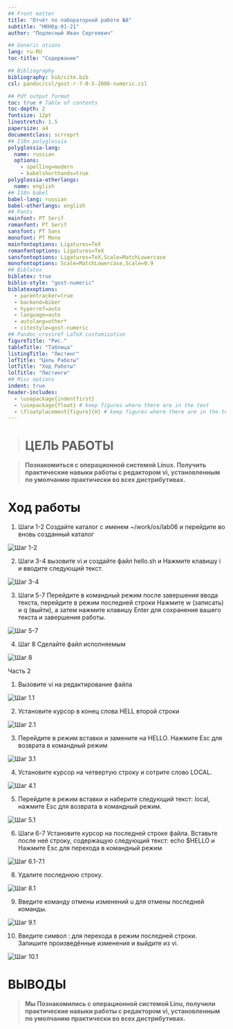 ```yaml
---
## Front matter
title: "Отчёт по лабораторной работе №8"
subtitle: "НКНбд-01-21"
author: "Подлесный Иван Сергеевич"

## Generic otions
lang: ru-RU
toc-title: "Содержание"

## Bibliography
bibliography: bib/cite.bib
csl: pandoc/csl/gost-r-7-0-5-2008-numeric.csl

## Pdf output format
toc: true # Table of contents
toc-depth: 2
fontsize: 12pt
linestretch: 1.5
papersize: a4
documentclass: scrreprt
## I18n polyglossia
polyglossia-lang:
  name: russian
  options:
	- spelling=modern
	- babelshorthands=true
polyglossia-otherlangs:
  name: english
## I18n babel
babel-lang: russian
babel-otherlangs: english
## Fonts
mainfont: PT Serif
romanfont: PT Serif
sansfont: PT Sans
monofont: PT Mono
mainfontoptions: Ligatures=TeX
romanfontoptions: Ligatures=TeX
sansfontoptions: Ligatures=TeX,Scale=MatchLowercase
monofontoptions: Scale=MatchLowercase,Scale=0.9
## Biblatex
biblatex: true
biblio-style: "gost-numeric"
biblatexoptions:
  - parentracker=true
  - backend=biber
  - hyperref=auto
  - language=auto
  - autolang=other*
  - citestyle=gost-numeric
## Pandoc-crossref LaTeX customization
figureTitle: "Рис."
tableTitle: "Таблица"
listingTitle: "Листинг"
lofTitle: "Цель Работы"
lotTitle: "Ход Работы"
lolTitle: "Листинги"
## Misc options
indent: true
header-includes:
  - \usepackage{indentfirst}
  - \usepackage{float} # keep figures where there are in the text
  - \floatplacement{figure}{H} # keep figures where there are in the text
---
```




># ЦЕЛЬ РАБОТЫ

>**Познакомиться с операционной системой Linux. Получить практические навыки работы с редактором vi, установленным по умолчанию практически во всех дистрибутивах.**

# Ход работы

1. Шаги 1-2 Создайте каталог с именем ~/work/os/lab06 и перейдите во вновь созданный каталог

![Шаг 1-2](1-2.jpg)

2. Шаги 3-4 вызовите vi и создайте файл hello.sh и Нажмите клавишу i и вводите следующий текст.

![Шаг 3-4](3-4.jpg)

3. Шаги 5-7  Перейдите в командный режим после завершения ввода текста, перейдите в режим последней строки Нажмите w (записать) и q (выйти), а затем нажмите клавишу Enter для сохранения вашего текста и завершения работы.

![Шаг 5-7](5-7.jpg)

4. Шаг 8 Сделайте файл исполняемым
  
![Шаг 8](8+1.jpg)

Часть 2

1. Вызовите vi на редактирование файла

![Шаг 1.1](8+1.jpg)

2. Установите курсор в конец слова HELL второй строки

![Шаг 2.1](2.1.jpg)

3. Перейдите в режим вставки и замените на HELLO. Нажмите Esc для возврата в командный режим

![Шаг 3.1](3.1.jpg)

4. Установите курсор на четвертую строку и сотрите слово LOCAL.

![Шаг 4.1](4.1.jpg)

5. Перейдите в режим вставки и наберите следующий текст: local, нажмите Esc для возврата в командный режим.

![Шаг 5.1](5.1.jpg)

6. Шаги 6-7  Установите курсор на последней строке файла. Вставьте после неё строку, содержащую следующий текст: echo $HELLO и Нажмите Esc для перехода в командный режим

![Шаг 6.1-7.1](6.1-7.1.jpg)

8. Удалите последнюю строку.

![Шаг 8.1](8.1.jpg)

9. Введите команду отмены изменений u для отмены последней команды.

![Шаг 9.1](9.jpg)

10. Введите символ : для перехода в режим последней строки. Запишите произведённые изменения и выйдите из vi.

![Шаг 10.1](10.jpg)

# ВЫВОДЫ

>**Мы Познакомились с операционной системой Linu, получили практические навыки работы с редактором vi, установленным по умолчанию практически во всех дистрибутивах.**
